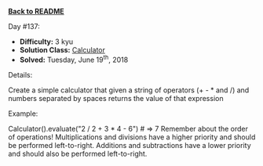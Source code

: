 ﻿<a href=https://github.com/hlais/Kata---a---Day><b>Back to README</b><a>

Day #137: 

* <b>Difficulty:</b> 3 kyu
* <b>Solution Class:</b> [Calculator](Calculator.cs)
* <b>Solved:</b> Tuesday, June 19<sup>th</sup>, 2018

Details:

Create a simple calculator that given a string of operators (+ - * and /) and numbers separated by spaces returns the value of that expression

Example:

Calculator().evaluate("2 / 2 + 3 * 4 - 6") # => 7
Remember about the order of operations! Multiplications and divisions have a higher priority and should be performed left-to-right. Additions and subtractions have a lower priority and should also be performed left-to-right.
